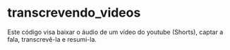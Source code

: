 # transcrevendo_videos
Este código visa baixar o áudio de um vídeo do youtube (Shorts), captar a fala, transcrevê-la e resumi-la.
